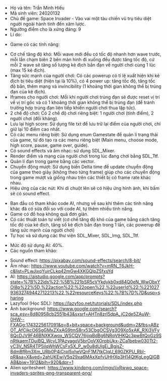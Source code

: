 * Họ và tên: Trần Minh Hiếu
* Mã sinh viên: 24020132
* Chủ đề game: Space Invader - Vào vai một tàu chiến vũ trụ tiêu diệt người ngoài hành tinh đến xâm lược.
* Ngưỡng điểm cho là xứng đáng: 9
* Lí do:
+ Game có các tính năng:
- Cơ chế tăng độ khó: Mỗi wave mới đều có tốc độ nhanh hơn wave trước, mỗi lần chạm biên 2 bên màn hình đi xuống đều được tăng tốc độ, cứ mỗi 2 wave sẽ tăng số lượng kẻ địch bắn đạn về người chơi cùng 1 lúc (max 15 kẻ địch). 
- Tăng sức mạnh của người chơi: Có các powerup có tỉ lệ xuất hiện khi kẻ địch bị tiêu diệt (hiện tại là 10%), có 4 power up: tăng tốc độ, tăng tốc độ bắn, thêm mạng và invincibility (1 khoảng thời gian không thể bị trúng đạn của kẻ địch).
- Iframes cho người chơi: Mỗi khi người chơi trúng đạn sẽ được reset vị trí về vị trí gốc và có 1 khoảng thời gian không thể bị trúng đạn (để tránh trường hợp trúng đạn liên tiếp khiến người chơi thua lập tức).
- 2 chế độ chơi: Có 2 chế độ chơi riêng biệt: 1 người chơi (tính điểm), 2 người chơi (đối kháng).
- Lưu lại high score: Sử dụng file txt để lưu trữ lại điểm của người chơi, chỉ giữ lại 10 điểm cao nhất.
- Có các menu riêng biệt: Sử dụng enum Gamestate để quản lí trạng thái của game, từ đó tạo ra các menu riêng biệt (Main menu, choose mode, high score, pause, game over, guide).
- Có sound effects và âm nhạc: sử dụng SDL_Mixer.
- Render điểm và mạng của người chơi trong lúc đang chơi bằng SDL_Ttf.
- Quản lí đạn trong game bằng các vector.
- Chuyển động mượt: Sử dụng biến Delta time để update chuyển động của game theo giây (không theo từng frame) giúp cho các chuyển động trong game mượt và giống nhau trên các thiết bị có frame rate khác nhau.
- Hiệu ứng của các nút: Khi di chuột lên sẽ có hiệu ứng hình ảnh, khi bấm sẽ có sound effect.
+ Ban đầu có tham khảo code AI, nhưng về sau khi thêm các tính năng khác đã có sửa đổi so với code AI, tự thêm nhiều tính năng.
+ Game có đồ hoạ không quá đơn giản.
+ Có các thuật toán tự viết (cơ chế tăng độ khó của game bằng cách tăng tốc độ của kẻ địch, tăng số kẻ địch bắn đạn trong 1 lần, các powerup để tăng sức mạnh của người chơi)
+ Tự học và sử dụng các thư viện SDL_Mixer, SDL_Img, SDL_Ttf.
* Mức độ sử dụng AI: 40%.
* Các nguồn tham khảo:
- Sound effect: https://pixabay.com/sound-effects/search/8-bit/
- Âm nhạc: https://www.youtube.com/watch?v=mRN_T6JkH-c&list=PLwJjxqYuirCLkq42mGw4XKGQlpZSfxsYd
- AI: https://aistudio.google.com/app/prompts?state=%7B%22ids%22:%5B%221bSR5cVYkdykb0xd84Q0eN_WwObxYOl8p%22%5D,%22action%22:%22open%22,%22userId%22:%22102793632749442712213%22,%22resourceKeys%22:%7B%7D%7D&usp=sharing
- Lazyfool (Học SDL): https://lazyfoo.net/tutorials/SDL/index.php
- Ảnh background: https://www.google.com/search?sca_esv=8d80958cb2551b43&sxsrf=AHTn8zrI5dpA_jC2de5ZAuW-0HW--FXAGg:1743225617091&q=8+bit+space+background&udm=2&fbs=ABzOT_AfCikcO6SgGMxZXxAG9tmS8rx53CbgOCSVg3O9Xo5xAK_RXi3VFy8QcDJV9F46BNXKXwox_WSCQV76ijiqBdBg6NRqVlHKQc3pwBtQoGz9SnRtkaemTDujBQ_WcyL1PAzyagoV5brOoVXOrpbUkx-ZCa1bebw030Tt2-vC3V_NSR4TP5ilqWhWCsFxSX_P_w0u8dUlgEi_BgjsZ-8dmBfRm3Xm_URb0P4iCrpl5xheVQnF1M7tkCIqU_690ZKPU_RbI-pR&sa=X&ved=2ahUKEwiV5q29xa6MAxXpfvUHHXp3H14QtKgLegQIGBAB&biw=1912&bih=920&dpr=1
- Alien spritesheet: https://www.kindpng.com/imgv/iixRwwo_space-invaders-sprites-png-transparent-png/

